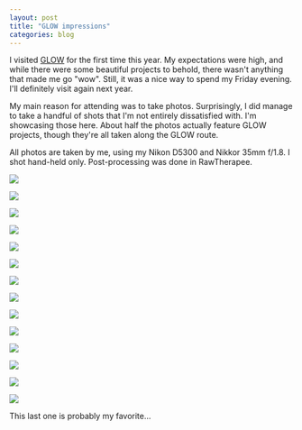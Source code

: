 ```yaml
---
layout: post
title: "GLOW impressions"
categories: blog
---
```


I visited [GLOW](http://www.gloweindhoven.nl/) for the first time this year. My expectations were high, and while there were some beautiful projects to behold, there wasn't anything that made me go "wow". Still, it was a nice way to spend my Friday evening. I'll definitely visit again next year.

My main reason for attending was to take photos. Surprisingly, I did manage to take a handful of shots that I'm not entirely dissatisfied with. I'm showcasing those here. About half the photos actually feature GLOW projects, though they're all taken along the GLOW route.

All photos are taken by me, using my Nikon D5300 and Nikkor 35mm f/1.8\. I shot hand-held only. Post-processing was done in RawTherapee.

![](/assets/img/photo/2016-GLOW/DSC_0098.jpg)

![](/assets/img/photo/2016-GLOW/DSC_0122.jpg)

![](/assets/img/photo/2016-GLOW/DSC_0127.jpg)

![](/assets/img/photo/2016-GLOW/DSC_0130.jpg)

![](/assets/img/photo/2016-GLOW/DSC_0135.jpg)

![](/assets/img/photo/2016-GLOW/DSC_0160.jpg)

![](/assets/img/photo/2016-GLOW/DSC_0167.jpg)

![](/assets/img/photo/2016-GLOW/DSC_0173.jpg)

![](/assets/img/photo/2016-GLOW/DSC_0180.jpg)

![](/assets/img/photo/2016-GLOW/DSC_0182.jpg)

![](/assets/img/photo/2016-GLOW/DSC_0206.jpg)

![](/assets/img/photo/2016-GLOW/DSC_0211.jpg)

![](/assets/img/photo/2016-GLOW/DSC_0249.jpg)

![](/assets/img/photo/2016-GLOW/DSC_0252.jpg)

This last one is probably my favorite...
